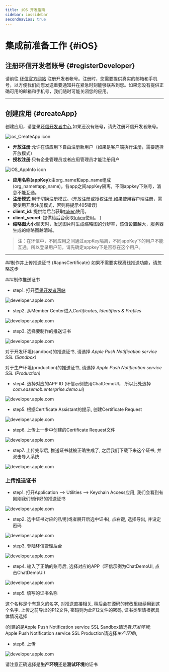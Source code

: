 ```yaml
---
title: iOS 开发指南
sidebar: iossidebar
secondnavios: true
---
```



# 集成前准备工作 {#iOS}
	
## 注册环信开发者账号 {#registerDeveloper}
请前往 [环信官方网站](http://www.easemob.com/ "环信官方网站") 注册开发者帐号。注册时，您需要提供真实的邮箱和手机号，以方便我们向您发送重要通知并在紧急时刻能够联系到您。如果您没有提供正确可用的邮箱和手机号，我们随时可能关闭您的应用。


---

## 创建应用 {#createApp}
创建应用，请登录[环信开发者中心](https://console.easemob.com/index.html "环信开发者中心"),如果还没有账号，请先注册环信开发者账号。

![ios_CreateApp icon](/iOS_CreateApp.png)

- **开放注册**:允许在该应用下自由注册新用户（如果是客户端执行注册，需要选择开放模式）
- **授权注册**:只有企业管理员或者应用管理员才能注册用户

![iOS_AppInfo icon](/iOS_AppInfo.png)

- **应用名称(appKey)**:由org_name和app_name组成 (org_name#app_name)。各app之间appKey隔离，不同appkey下账号，消息不能互通。
- **注册模式**:用于切换注册模式。(开放注册或授权注册,如果使用客户端注册，需要使用开发注册模式，否则将提示405错误)
- **client_id**: 提供给后台获取[token](http://www.easemob.com/docs/rest/userapi/#getadmintoken "获取token")使用。
- **client_secret**: 提供给后台获取[token](http://www.easemob.com/docs/rest/userapi/#getadmintoken "获取token")使用。
)
- **缩略图大小**:聊天时，发送图片时生成缩略图的分辨率，该值设置越大，服务器生成的缩略图越清晰。

	
> 注：在环信中，不同应用之间通过appKey隔离，不同appKey下的用户不能互通。所以登录用户前，请先确定appkey下是否存在这个用户。


---

##制作并上传推送证书 {#apnsCertificate}
    如果不需要实现离线推送功能，请忽略这步

###制作推送证书

* step1. 打开[苹果开发者网站](http://developer.apple.com/)

![developer.apple.com](./1.png "developer.apple.com")

* step2. 从Member Center进入*Certificates, Identifiers & Profiles*

![developer.apple.com](./2.png "developer.apple.com")

* step3. 选择要制作的推送证书

![developer.apple.com](./3.png "developer.apple.com")

对于开发环境(sandbox)的推送证书, 请选择 *Apple Push Notification service SSL (Sandbox)*  

对于生产环境(production)的推送证书, 请选择 *Apple Push Notification service SSL (Production)*

* step4. 选择对应的APP ID (环信示例使用ChatDemoUI， 所以此处选择*com.easemob.enterprise.demo.ui*)

![developer.apple.com](./4.png "developer.apple.com")

* step5. 根据Certificate Assistant的提示, 创建Certificate Request

![developer.apple.com](./5.png "developer.apple.com")

* step6. 上传上一步中创建的Certificate Request文件

![developer.apple.com](./6.png "developer.apple.com")

* step7. 上传完毕后, 推送证书就被正确生成了, 之后我们下载下来这个证书, 并双击导入系统

![developer.apple.com](./7.png "developer.apple.com")


### 上传推送证书

* step1. 打开Application --> Utilities --> Keychain Access应用, 我们会看到有刚刚我们制作好的推送证书

![developer.apple.com](./8.jpg "developer.apple.com")

* step2. 选中证书对应的私钥(或者展开后选中证书), 点右键, 选择导出, 并设定密码

![developer.apple.com](./9.png "developer.apple.com")

* step3. 登陆[环信管理后台](http://console.easemob.com/)

![developer.apple.com](./10.png "developer.apple.com")

* step4. 输入了正确的账号后, 选择对应的APP（环信示例为ChatDemoUI, 点击ChatDemoUI)

![developer.apple.com](./11.png "developer.apple.com")

* step5. 填写的证书名称

这个名称是个有意义的名字, 对推送直接相关, 稍后会在源码的修改里继续用到这个名字. 上传之前导出的P12文件, 密码则为此P12文件的密码, 证书类型请根据具体情况选择

(创建的是Apple Push Notification service SSL Sandbox请选择*开发环境*; Apple Push Notification service SSL Production请选择*生产环境*), 

* step6. 上传

![developer.apple.com](./12.png "developer.apple.com")

请注意正确选择是**生产环境**还是**测试环境**的证书
